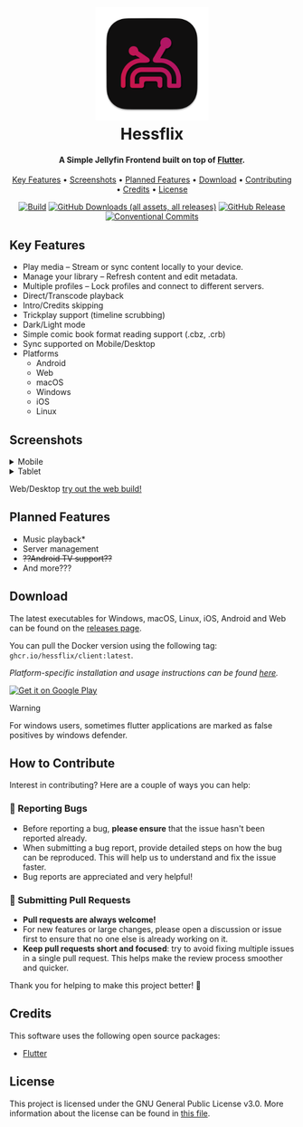 
<h1 align="center">
  <br>
    <a href="https://github.com/Hessflix/Client"><img src="https://raw.githubusercontent.com/Hessflix/Client/refs/heads/develop/icons/production/hessflix_macos_icon.png" alt="Hessflix" width="200"></a>
  <br>
  Hessflix
  <br>
</h1>

<h4 align="center">A Simple Jellyfin Frontend built on top of <a href="https://flutter.dev/" target="_blank">Flutter</a>.</h4>

<p align="center">
  <a href="#key-features">Key Features</a> •
  <a href="#screenshots">Screenshots</a> •
  <a href="#planned-features">Planned Features</a> •
  <a href="#download">Download</a> •
  <a href="#how-to-contribute">Contributing</a> •
  <a href="#credits">Credits</a> •
  <a href="#license">License</a>
</p>

<div align="center">
  
  [![Build](https://github.com/Hessflix/Client/actions/workflows/build.yml/badge.svg?branch=develop)](https://github.com/Hessflix/Client/actions/workflows/build.yml)
  [![GitHub Downloads (all assets, all releases)](https://img.shields.io/github/downloads/DonutWare/hessflix/total)](https://github.com/Hessflix/Client/releases/latest)
  [![GitHub Release](https://img.shields.io/github/v/release/DonutWare/hessflix?display_name=tag)](https://github.com/Hessflix/Client/releases/latest)
  [![Conventional Commits](https://img.shields.io/badge/Conventional%20Commits-1.0.0-%23FE5196?logo=conventionalcommits&logoColor=white)](https://conventionalcommits.org)
  
</div>



## Key Features

* Play media – Stream or sync content locally to your device.
* Manage your library – Refresh content and edit metadata.
* Multiple profiles – Lock profiles and connect to different servers.
* Direct/Transcode playback
* Intro/Credits skipping
* Trickplay support (timeline scrubbing)
* Dark/Light mode
* Simple comic book format reading support (.cbz, .crb)
* Sync supported on Mobile/Desktop
* Platforms
  - Android
  - Web
  - macOS
  - Windows 
  - iOS 
  - Linux 
 
## Screenshots
<details close>
  <summary>Mobile</summary>
   <img src="https://github.com/Hessflix/Client/blob/develop/assets/marketing/screenshots/Mobile/Dashboard.png?raw=true" alt="Hessflix" width="200">  
   <img src="https://github.com/Hessflix/Client/blob/develop/assets/marketing/screenshots/Mobile/Details_2.png?raw=true" alt="Hessflix" width="200">  
   <img src="https://github.com/Hessflix/Client/blob/develop/assets/marketing/screenshots/Mobile/Favourites.png?raw=true" alt="Hessflix" width="200">  
   <img src="https://github.com/Hessflix/Client/blob/develop/assets/marketing/screenshots/Mobile/Library.png?raw=true" alt="Hessflix" width="200">  
   <img src="https://github.com/Hessflix/Client/blob/develop/assets/marketing/screenshots/Mobile/Resume_Tab.png?raw=true" alt="Hessflix" width="200">  
   <img src="https://github.com/Hessflix/Client/blob/develop/assets/marketing/screenshots/Mobile/Sync.png?raw=true" alt="Hessflix" width="200">  
   <img src="https://github.com/Hessflix/Client/blob/develop/assets/marketing/screenshots/Mobile/Player.png?raw=true" alt="Hessflix" width="1280">  
</details>

<details close>
  <summary>Tablet</summary>
   <img src="https://github.com/Hessflix/Client/blob/develop/assets/marketing/screenshots/Tablet/Dashboard.png?raw=true" alt="Hessflix" width="1280">  
   <img src="https://github.com/Hessflix/Client/blob/develop/assets/marketing/screenshots/Tablet/Details.png?raw=true" alt="Hessflix" width="1280">  
   <img src="https://github.com/Hessflix/Client/blob/develop/assets/marketing/screenshots/Tablet/Settings.png?raw=true" alt="Hessflix" width="1280">  
   <img src="https://github.com/Hessflix/Client/blob/develop/assets/marketing/screenshots/Tablet/Sync.png?raw=true" alt="Hessflix" width="1280">    
</details>

Web/Desktop [try out the web build!](https://hessflix.tv/)

## Planned Features

* Music playback* 
* Server management
* ~~??Android TV support??~~
* And more???

## Download

The latest executables for Windows, macOS, Linux, iOS, Android and Web can be found on the [releases page](https://github.com/Hessflix/Client/releases).

You can pull the Docker version using the following tag: ```ghcr.io/hessflix/client:latest```.

*Platform-specific installation and usage instructions can be found [here](https://github.com/Hessflix/Client/blob/develop/INSTALL.md).*

<a href='https://play.google.com/store/apps/details?id=tv.hessflix.client&pcampaignid=pcampaignidMKT-Other-global-all-co-prtnr-py-PartBadge-Mar2515-1'><img alt='Get it on Google Play' src='https://play.google.com/intl/en_us/badges/static/images/badges/en_badge_web_generic.png' width=250/></a>

> [!WARNING]
> For windows users, sometimes flutter applications are marked as false positives by windows defender.

## How to Contribute
Interest in contributing? Here are a couple of ways you can help:

### 🐛 Reporting Bugs
- Before reporting a bug, **please ensure** that the issue hasn't been reported already.
- When submitting a bug report, provide detailed steps on how the bug can be reproduced. This will help us to understand and fix the issue faster.
- Bug reports are appreciated and very helpful!

### 🚀 Submitting Pull Requests
- **Pull requests are always welcome!** 
- For new features or large changes, please open a discussion or issue first to ensure that no one else is already working on it.
- **Keep pull requests short and focused**: try to avoid fixing multiple issues in a single pull request. This helps make the review process smoother and quicker.

Thank you for helping to make this project better! 🙌


## Credits

This software uses the following open source packages:
- [Flutter](https://flutter.dev/)

## License

This project is licensed under the GNU General Public License v3.0. More information about the license can be found in [this file](https://github.com/Hessflix/Client/blob/develop/LICENSE).



